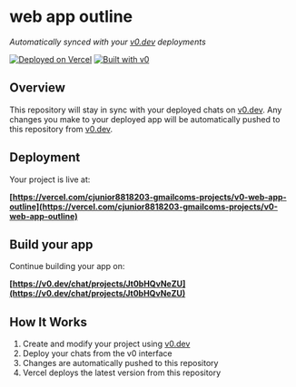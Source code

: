 # web app outline

*Automatically synced with your [v0.dev](https://v0.dev) deployments*

[![Deployed on Vercel](https://img.shields.io/badge/Deployed%20on-Vercel-black?style=for-the-badge&logo=vercel)](https://vercel.com/cjunior8818203-gmailcoms-projects/v0-web-app-outline)
[![Built with v0](https://img.shields.io/badge/Built%20with-v0.dev-black?style=for-the-badge)](https://v0.dev/chat/projects/Jt0bHQvNeZU)

## Overview

This repository will stay in sync with your deployed chats on [v0.dev](https://v0.dev).
Any changes you make to your deployed app will be automatically pushed to this repository from [v0.dev](https://v0.dev).

## Deployment

Your project is live at:

**[https://vercel.com/cjunior8818203-gmailcoms-projects/v0-web-app-outline](https://vercel.com/cjunior8818203-gmailcoms-projects/v0-web-app-outline)**

## Build your app

Continue building your app on:

**[https://v0.dev/chat/projects/Jt0bHQvNeZU](https://v0.dev/chat/projects/Jt0bHQvNeZU)**

## How It Works

1. Create and modify your project using [v0.dev](https://v0.dev)
2. Deploy your chats from the v0 interface
3. Changes are automatically pushed to this repository
4. Vercel deploys the latest version from this repository